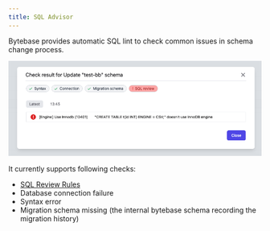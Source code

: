 ```yaml
---
title: SQL Advisor
---
```


Bytebase provides automatic SQL lint to check common issues in schema change process.

![sql-advisor](/static/docs/schema-review-engine-mysql-use-innodb.webp)

It currently supports following checks:

- [SQL Review Rules](/docs/sql-review/review-rules/overview)
- Database connection failure
- Syntax error
- Migration schema missing (the internal bytebase schema recording the migration history)
